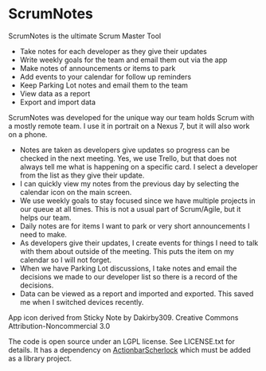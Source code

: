 ScrumNotes
==========

ScrumNotes is the ultimate Scrum Master Tool

  * Take notes for each developer as they give their updates
  * Write weekly goals for the team and email them out via the app
  * Make notes of announcements or items to park
  * Add events to your calendar for follow up reminders
  * Keep Parking Lot notes and email them to the team
  * View data as a report
  * Export and import data

ScrumNotes was developed for the unique way our team holds Scrum with a mostly remote team. I use it in portrait on a Nexus 7, but it will also work on a phone.

  * Notes are taken as developers give updates so progress can be checked in the next meeting.  Yes, we use Trello, but that does not always tell me what is happening on a specific card.  I select a developer from the list as they give their update.
  * I can quickly view my notes from the previous day by selecting the calendar icon on the main screen.
  * We use weekly goals to stay focused since we have multiple projects in our queue at all times.  This is not a usual part of Scrum/Agile, but it helps our team.
  * Daily notes are for items I want to park or very short announcements I need to make.
  * As developers give their updates, I create events for things I need to talk with them about outside of the meeting.  This puts the item on my calendar so I will not forget.
  * When we have Parking Lot discussions, I take notes and email the decisions we made to our developer list so there is a record of the decisions.
  * Data can be viewed as a report and imported and exported.  This saved me when I switched devices recently.

App icon derived from Sticky Note by Dakirby309.  Creative Commons Attribution-Noncommercial 3.0

The code is open source under an LGPL license.  See LICENSE.txt for details. It has a dependency on [ActionbarScherlock](http://actionbarsherlock.com/) which must be added as a library project.

